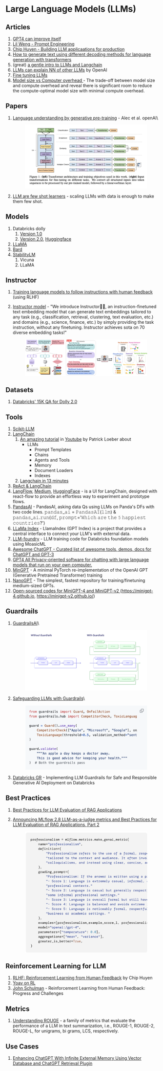 # Large Language Models (LLMs)

## Articles

1. [GPT4 can improve itself](https://www.youtube.com/watch?v=5SgJKZLBrmg)
2. [Lil Weng - Prompt Engineering](https://lilianweng.github.io/posts/2023-03-15-prompt-engineering/)
3. [Chip Huyen - Building LLM applicaations for production](https://huyenchip.com/2023/04/11/llm-engineering.html)
4. [How to generate text using different decoding methods for language generation with transformers](https://huggingface.co/blog/how-to-generate)
5. (great) [a gentle intro to LLMs and Langchain](https://towardsdatascience.com/a-gentle-intro-to-chaining-llms-agents-and-utils-via-langchain-16cd385fca81)
6. [LLMs can explain NN of other LLMs](https://openai.com/research/language-models-can-explain-neurons-in-language-models) by OpenAI
7. [Fine tuning LLMs](https://medium.com/@miloszivic99/finetuning-large-language-models-customize-llama-3-8b-for-your-needs-bfe0f43cd239)
8. [Model size vs Computer overhead ](https://www.harmdevries.com/post/model-size-vs-compute-overhead/)- The trade-off between model size and compute overhead and reveal there is significant room to reduce the compute-optimal model size with minimal compute overhead.

## Papers

1.  [Language understanding by generative pre-training](https://s3-us-west-2.amazonaws.com/openai-assets/research-covers/language-unsupervised/language\_understanding\_paper.pdf) - Alec et al. openAI\


    <figure><img src="../.gitbook/assets/image (8).png" alt=""><figcaption></figcaption></figure>
2. [LLM are few shot learners](https://proceedings.neurips.cc/paper/2020/file/1457c0d6bfcb4967418bfb8ac142f64a-Paper.pdf) - scaling LLMs with data is enough to make them few shot.

## Models

1. Databricks dolly
   1. [Version 1.0](https://www.databricks.com/blog/2023/04/12/dolly-first-open-commercially-viable-instruction-tuned-llm)
   2. [Version 2.0](https://www.databricks.com/blog/2023/03/24/hello-dolly-democratizing-magic-chatgpt-open-models.html), [Huggingface](https://huggingface.co/databricks/dolly-v2-12b)
2. [LLaMA](https://ai.facebook.com/blog/large-language-model-llama-meta-ai/)
3. [Bard](https://bard.google.com/)
4. [StabilityLM](https://github.com/Stability-AI/StableLM)
   1. Vicuna
   2. LLaMA

## Instructor

1. [Training language models to follow instructions with human feedback](https://arxiv.org/pdf/2203.02155) (using RLHF)&#x20;
2.  [Instructor model](https://instructor-embedding.github.io/) - "We introduce Instructor👨‍🏫, an instruction-finetuned text embedding model that can generate text embeddings tailored to any task (e.g., classification, retrieval, clustering, text evaluation, etc.) and domains (e.g., science, finance, etc.) by simply providing the task instruction, without any finetuning. Instructor achieves sota on 70 diverse embedding tasks!"

    <figure><img src="../.gitbook/assets/image (51).png" alt=""><figcaption></figcaption></figure>

## Datasets

1. [Databricks' 15K QA for Dolly 2.0](https://github.com/databrickslabs/dolly/tree/master/data)

## Tools

1. [Scikit-LLM](https://github.com/iryna-kondr/scikit-llm)
2. [LangChain](https://python.langchain.com/en/latest/index.html) &#x20;
   1. [An amazing tutorial](https://www.python-engineer.com/posts/langchain-crash-course/) in [Youtube](https://www.youtube.com/watch?v=LbT1yp6quS8) by Patrick Loeber about
      * LLMs
        * Prompt Templates
        * Chains
        * Agents and Tools
        * Memory
        * Document Loaders
        * Indexes
   2. [Langchain in 13 minutes](https://www.youtube.com/watch?v=aywZrzNaKjs)
3. [ReAct & LangChain](https://tsmatz.wordpress.com/2023/03/07/react-with-openai-gpt-and-langchain/)
4. [LangFlow](https://github.com/logspace-ai/langflow), [Medium](https://medium.com/logspace/language-models-on-steroids-441cfcc66b24), [HuggingFace](https://medium.com/logspace/language-models-on-steroids-441cfcc66b24) - is a UI for LangChain, designed with react-flow to provide an effortless way to experiment and prototype flows.
5. [PandasAI](https://github.com/gventuri/pandas-ai) - PandasAI, asking data Qs using LLMs on Panda's DFs with two code lines. 𝚙𝚊𝚗𝚍𝚊𝚜\_𝚊𝚒 = 𝙿𝚊𝚗𝚍𝚊𝚜𝙰𝙸(𝚕𝚕𝚖) & 𝚙𝚊𝚗𝚍𝚊𝚜\_𝚊𝚒.𝚛𝚞𝚗(𝚍𝚏, 𝚙𝚛𝚘𝚖𝚙𝚝='𝚆𝚑𝚒𝚌𝚑 𝚊𝚛𝚎 𝚝𝚑𝚎 𝟻 𝚑𝚊𝚙𝚙𝚒𝚎𝚜𝚝 𝚌𝚘𝚞𝚗𝚝𝚛𝚒𝚎𝚜?')
6. [LLaMa Index](https://github.com/jerryjliu/llama\_index) - LlamaIndex (GPT Index) is a project that provides a central interface to connect your LLM's with external data.
7. [LLM-foundry](https://github.com/mosaicml/llm-foundry) - LLM training code for Databricks foundation models using MoasicML
8. [Awesome ChatGPT - Curated list of awesome tools, demos, docs for ChatGPT and GPT-3](https://github.com/humanloop/awesome-chatgpt)
9. [GPT4 All Privacy-oriented software for chatting with large language models that run on your own computer.](https://github.com/nomic-ai/gpt4all)
10. [MinGPT](https://github.com/karpathy/minGPT) - A minimal PyTorch re-implementation of the OpenAI GPT (Generative Pretrained Transformer) training
11. [NanoGPT](https://github.com/karpathy/nanoGPT) - The simplest, fastest repository for training/finetuning medium-sized GPTs.
12. [Open-sourced codes for MiniGPT-4 and MiniGPT-v2 ](https://github.com/Vision-CAIR/MiniGPT-4) (https://minigpt-4.github.io, https://minigpt-v2.github.io/)

## Guardrails

1.  [GuardrailsAI](https://hub.guardrailsai.com/)\


    <figure><img src="../.gitbook/assets/image (50).png" alt=""><figcaption></figcaption></figure>
2.  [Safeguarding LLMs with Guardrails](https://towardsdatascience.com/safeguarding-llms-with-guardrails-4f5d9f57cff2)\


    <figure><img src="../.gitbook/assets/image (47).png" alt=""><figcaption></figcaption></figure>
3. [Databricks GR](https://www.databricks.com/blog/implementing-llm-guardrails-safe-and-responsible-generative-ai-deployment-databricks) - Implementing LLM Guardrails for Safe and Responsible Generative AI Deployment on Databricks

## Best Practices

1. [Best Practices for LLM Evaluation of RAG Applications](https://www.databricks.com/blog/LLM-auto-eval-best-practices-RAG)
2.  [Announcing MLflow 2.8 LLM-as-a-judge metrics and Best Practices for LLM Evaluation of RAG Applications, Part 2\
    ](https://www.databricks.com/blog/announcing-mlflow-28-llm-judge-metrics-and-best-practices-llm-evaluation-rag-applications-part)

    <figure><img src="../.gitbook/assets/image (48).png" alt=""><figcaption></figcaption></figure>

## Reinforcement Learning for LLM

1. [RLHF: Reinforcement Learning from Human Feedback](https://huyenchip.com/2023/05/02/rlhf.html) by Chip Huyen
2. [Yoav on RL](https://gist.github.com/yoavg/6bff0fecd65950898eba1bb321cfbd81)
3. [John Schulman](https://www.youtube.com/watch?v=hhiLw5Q\_UFg) - Reinforcement Learning from Human Feedback: Progress and Challenges

## Metrics

1. [Understanding ROUGE](https://dataman-ai.medium.com/understand-rouge-9ade61b0e0bc) - a family of metrics that evaluate the performance of a LLM in text summarization, i.e., ROUGE-1, ROUGE-2, ROUGE-L, for unigrams, bi grams, LCS, respectively.

## Use Cases

1. [Enhancing ChatGPT With Infinite External Memory Using Vector Database and ChatGPT Retrieval Plugin](https://betterprogramming.pub/enhancing-chatgpt-with-infinite-external-memory-using-vector-database-and-chatgpt-retrieval-plugin-b6f4ea16ab8)

